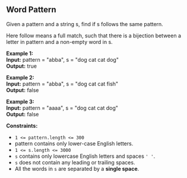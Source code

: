 ## Word Pattern

Given a pattern and a string s, find if s follows the same pattern.

Here follow means a full match, such that there is a bijection between a letter in pattern and a non-empty word in s.

 

**Example 1:**  
**Input:** pattern = "abba", s = "dog cat cat dog"  
**Output:**  true

**Example 2:**  
**Input:** pattern = "abba", s = "dog cat cat fish"  
**Output:** false

**Example 3:**  
**Input:** pattern = "aaaa", s = "dog cat cat dog"  
**Output:** false
 

**Constraints:**

- `1 <= pattern.length <= 300`
- pattern contains only lower-case English letters.
- `1 <= s.length <= 3000`
- `s` contains only lowercase English letters and spaces `' '`.
- `s` does not contain any leading or trailing spaces.
- All the words in `s` are separated by a **single space**.
